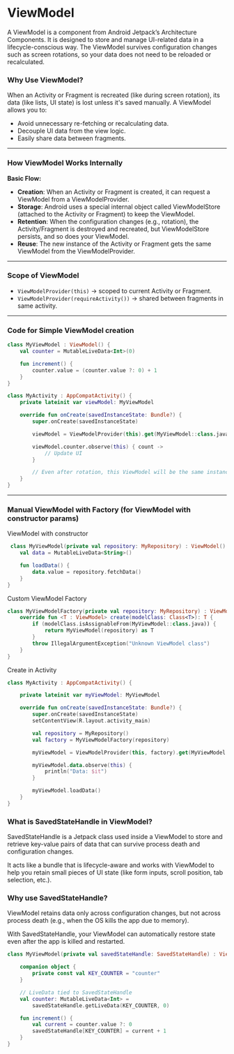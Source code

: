 # ViewModel

A ViewModel is a component from Android Jetpack’s Architecture Components. It is designed to store and manage UI-related data in a lifecycle-conscious way. The ViewModel survives configuration changes such as screen rotations, so your data does not need to be reloaded or recalculated.

### Why Use ViewModel?

When an Activity or Fragment is recreated (like during screen rotation), its data (like lists, UI state) is lost unless it's saved manually. A ViewModel allows you to:
 - Avoid unnecessary re-fetching or recalculating data. 
 - Decouple UI data from the view logic. 
 - Easily share data between fragments.

 ---

### How ViewModel Works Internally

**Basic Flow:**
- **Creation**: When an Activity or Fragment is created, it can request a ViewModel from a ViewModelProvider.
- **Storage**: Android uses a special internal object called ViewModelStore (attached to the Activity or Fragment) to keep the ViewModel.
- **Retention**: When the configuration changes (e.g., rotation), the Activity/Fragment is destroyed and recreated, but ViewModelStore persists, and so does your ViewModel.
- **Reuse**: The new instance of the Activity or Fragment gets the same ViewModel from the ViewModelProvider.

---

### Scope of ViewModel
- `ViewModelProvider(this)` → scoped to current Activity or Fragment.
- `ViewModelProvider(requireActivity())` → shared between fragments in same activity.


----

### Code for Simple ViewModel creation 

```kotlin
class MyViewModel : ViewModel() {
    val counter = MutableLiveData<Int>(0)

    fun increment() {
        counter.value = (counter.value ?: 0) + 1
    }
}

```

```kotlin
class MyActivity : AppCompatActivity() {
    private lateinit var viewModel: MyViewModel

    override fun onCreate(savedInstanceState: Bundle?) {
        super.onCreate(savedInstanceState)

        viewModel = ViewModelProvider(this).get(MyViewModel::class.java)

        viewModel.counter.observe(this) { count ->
            // Update UI
        }

        // Even after rotation, this ViewModel will be the same instance
    }
}

```


------

### Manual ViewModel with Factory (for ViewModel with constructor params)

ViewModel with constructor

```kotlin
 class MyViewModel(private val repository: MyRepository) : ViewModel() {
    val data = MutableLiveData<String>()

    fun loadData() {
        data.value = repository.fetchData()
    }
}

```

Custom ViewModel Factory

```kotlin
class MyViewModelFactory(private val repository: MyRepository) : ViewModelProvider.Factory {
    override fun <T : ViewModel> create(modelClass: Class<T>): T {
        if (modelClass.isAssignableFrom(MyViewModel::class.java)) {
            return MyViewModel(repository) as T
        }
        throw IllegalArgumentException("Unknown ViewModel class")
    }
}

```

Create in Activity

```kotlin
class MyActivity : AppCompatActivity() {

    private lateinit var myViewModel: MyViewModel

    override fun onCreate(savedInstanceState: Bundle?) {
        super.onCreate(savedInstanceState)
        setContentView(R.layout.activity_main)

        val repository = MyRepository()
        val factory = MyViewModelFactory(repository)

        myViewModel = ViewModelProvider(this, factory).get(MyViewModel::class.java)

        myViewModel.data.observe(this) {
            println("Data: $it")
        }

        myViewModel.loadData()
    }
}

```


### What is SavedStateHandle in ViewModel?
SavedStateHandle is a Jetpack class used inside a ViewModel to store and retrieve key-value pairs of data that can survive process death and configuration changes.

It acts like a bundle that is lifecycle-aware and works with ViewModel to help you retain small pieces of UI state (like form inputs, scroll position, tab selection, etc.).


### Why use SavedStateHandle?
ViewModel retains data only across configuration changes, but not across process death (e.g., when the OS kills the app due to memory).

With SavedStateHandle, your ViewModel can automatically restore state even after the app is killed and restarted.



````kotlin
class MyViewModel(private val savedStateHandle: SavedStateHandle) : ViewModel() {

    companion object {
        private const val KEY_COUNTER = "counter"
    }

    // LiveData tied to SavedStateHandle
    val counter: MutableLiveData<Int> =
        savedStateHandle.getLiveData(KEY_COUNTER, 0)

    fun increment() {
        val current = counter.value ?: 0
        savedStateHandle[KEY_COUNTER] = current + 1
    }
}

````

